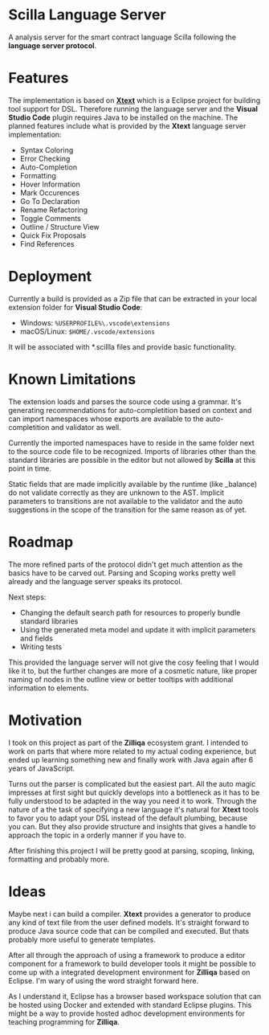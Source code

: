 # Scilla Language Server

A analysis server for the smart contract language Scilla following the **language server protocol**.

# Features

The implementation is based on [**Xtext**](https://www.eclipse.org/Xtext/) which is a Eclipse project for building tool support for DSL. Therefore running the language server and the **Visual Studio Code** plugin requires Java to be installed on the machine. The planned features include what is provided by the **Xtext** language server implementation:

 - Syntax Coloring
 - Error Checking
 - Auto-Completion
 - Formatting
 - Hover Information
 - Mark Occurences
 - Go To Declaration
 - Rename Refactoring
 - Toggle Comments
 - Outline / Structure View
 - Quick Fix Proposals
 - Find References

# Deployment

Currently a build is provided as a Zip file that can be extracted in your local extension folder for **Visual Studio Code**:

 - Windows:  `%USERPROFILE%\.vscode\extensions`
 - macOS/Linux:  `$HOME/.vscode/extensions`

 It will be associated with *.scillla files and provide basic functionality.

# Known Limitations

The extension loads and parses the source code using a grammar. It's generating recommendations for auto-completition based on context and can import namespaces whose exports are available to the auto-completition and validator as well.

Currently the imported namespaces have to reside in the same folder next to the source code file to be recognized. Imports of libraries other than the standard libraries are possible in the editor but not allowed by **Scilla** at this point in time.

Static fields that are made implicitly available by the runtime (like _balance) do not validate correctly as they are unknown to the AST. Implicit parameters to transitions are not available to the validator and the auto suggestions in the scope of the transition for the same reason as of yet. 

# Roadmap

The more refined parts of the protocol didn't get much attention as the basics have to be carved out. Parsing and Scoping works pretty well already and the language server speaks its protocol. 

Next steps:

 - Changing the default search path for resources to properly bundle standard libraries
 - Using the generated meta model and update it with implicit parameters and fields 
- Writing tests

This provided the language server will not give the cosy feeling that I would like it to, but the further changes are more of a cosmetic nature, like proper naming of nodes in the outline view or better tooltips with additional information to elements. 

# Motivation

I took on this project as part of the **Zilliqa** ecosystem grant. I intended to work on parts that where more related to my actual coding experience, but ended up learning something new and finally work with Java again after 6 years of JavaScript. 

Turns out the parser is complicated but the easiest part. All the auto magic impresses at first sight but quickly develops into a bottleneck as it has to be fully understood to be adapted in the way you need it to work. Through the nature of a the task of specifying a new language it's natural for **Xtext** tools to favor you to adapt your DSL instead of the default plumbing, because you can. But they also provide structure and insights that gives a handle to approach the topic in a orderly manner if you have to.

After finishing this project I will be pretty good at parsing, scoping, linking, formatting and probably more. 

# Ideas

Maybe next i can build a compiler. **Xtext** provides a generator to produce any kind of text file from the user defined models. It's straight forward to produce Java source code that can be compiled and executed. But thats probably more useful to generate templates. 

After all through the approach of using a framework to produce a editor component for a framework to build developer tools it might be possible to come up with a integrated development environment for **Zilliqa** based on Eclipse. I'm wary of using the word straight forward here. 

As I understand it, Eclipse has a browser based workspace solution that can be hosted using Docker and extended with standard Eclipse plugins. This might be a way to provide hosted adhoc development environments for teaching programming for **Zilliqa**.
